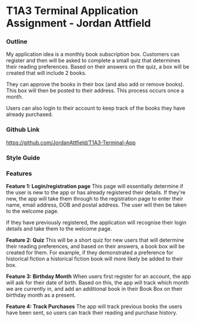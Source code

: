 # T1A3 Terminal Application Assignment - Jordan Attfield

### Outline
My application idea is a monthly book subscription box. Customers can register and then will be asked to complete a small quiz that determines their reading preferences. Based on their answers on the quiz, a box will be created that will include 2 books. 

They can approve the books in their box (and also add or remove books). This box will then be posted to their address. This process occurs once a month.

Users can also login to their account to keep track of the books they have already purchased.

### Github Link
https://github.com/JordanAttfield/T1A3-Terminal-App

### Style Guide

### Features
**Feature 1: Login/registration page**
This page will essentially determine if the user is new to the app or has already registered their details. If they're new, the app will take them through to the registration page to enter their name, email address, DOB and postal address. The user will then be taken to the welcome page.

If they have previously registered, the application will recognise their login details and take them to the welcome page.

**Feature 2: Quiz**
This will be a short quiz for new users that will determine their reading preferences, and based on their answers, a book box will be created for them. For example, if they demonstrated a preference for historical fiction a historical fiction book will more likely be added to their box.

**Feature 3: Birthday Month**
When users first register for an account, the app will ask for their date of birth. Based on this, the app will track which month we are currently in, and add an additional book in their Book Box on their birthday month as a present.

**Feature 4: Track Purchases**
The app will track previous books the users have been sent, so users can track their reading and purchase history.